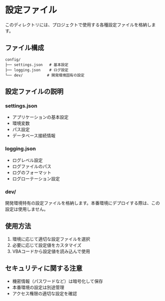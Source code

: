 # 設定ファイル

このディレクトリには、プロジェクトで使用する各種設定ファイルを格納します。

## ファイル構成

```
config/
├── settings.json   # 基本設定
├── logging.json    # ログ設定
└── dev/           # 開発環境固有の設定
```

## 設定ファイルの説明

### settings.json
- アプリケーションの基本設定
- 環境変数
- パス設定
- データベース接続情報

### logging.json
- ログレベル設定
- ログファイルのパス
- ログのフォーマット
- ログローテーション設定

### dev/
開発環境特有の設定ファイルを格納します。本番環境にデプロイする際は、この設定は使用しません。

## 使用方法

1. 環境に応じて適切な設定ファイルを選択
2. 必要に応じて設定値をカスタマイズ
3. VBAコードから設定値を読み込んで使用

## セキュリティに関する注意

- 機密情報（パスワードなど）は暗号化して保存
- 本番環境の設定は別途管理
- アクセス権限の適切な設定を確認
